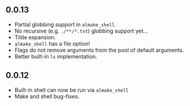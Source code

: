 
## 0.0.13
 * Partial globbing support in `almake_shell`.
  * No recursive (e.g. `./**/*.txt`) globbing support yet...
 * Tilde expansion.
 * `almake_shell` has a file option!
 * Flags do not remove arguments from the pool of default arguments.
 * Better built-in `ls` implementation.

## 0.0.12

 * Built-in shell can now be run via `almake_shell`
  * Make and shell bug-fixes.
